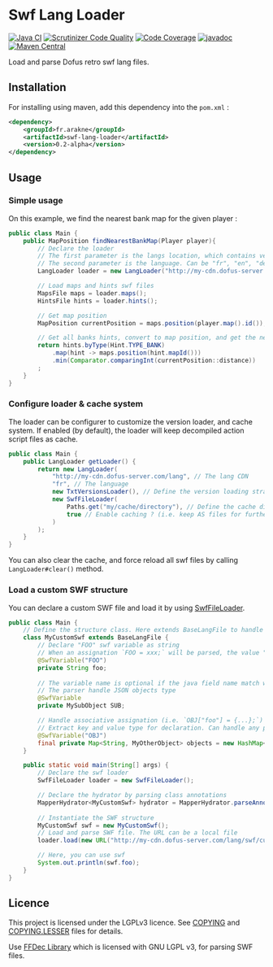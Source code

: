 # Swf Lang Loader
[![Java CI](https://github.com/Arakne/SwfLangLoader/actions/workflows/ci.yaml/badge.svg)](https://github.com/Arakne/SwfLangLoader/actions/workflows/ci.yaml)
[![Scrutinizer Code Quality](https://scrutinizer-ci.com/g/Arakne/SwfLangLoader/badges/quality-score.png?b=master)](https://scrutinizer-ci.com/g/Arakne/SwfLangLoader/?branch=master)
[![Code Coverage](https://scrutinizer-ci.com/g/Arakne/SwfLangLoader/badges/coverage.png?b=master)](https://scrutinizer-ci.com/g/Arakne/SwfLangLoader/?branch=master)
[![javadoc](https://javadoc.io/badge2/fr.arakne/swf-lang-loader/javadoc.svg)](https://javadoc.io/doc/fr.arakne/swf-lang-loader)
[![Maven Central](https://img.shields.io/maven-central/v/fr.arakne/swf-lang-loader)](https://search.maven.org/artifact/fr.arakne/swf-lang-loader) 
 
Load and parse Dofus retro swf lang files.

## Installation

For installing using maven, add this dependency into the `pom.xml` :

```xml
<dependency>
    <groupId>fr.arakne</groupId>
    <artifactId>swf-lang-loader</artifactId>
    <version>0.2-alpha</version>
</dependency>
```

## Usage

### Simple usage

On this example, we find the nearest bank map for the given player :

```java
public class Main {
    public MapPosition findNearestBankMap(Player player){
        // Declare the loader 
        // The first parameter is the langs location, which contains versions_xx.txt files, and swf folder
        // The second parameter is the language. Can be "fr", "en", "de", "es", "it", "nl", "pt"
        LangLoader loader = new LangLoader("http://my-cdn.dofus-server.com/lang", "fr");

        // Load maps and hints swf files
        MapsFile maps = loader.maps();
        HintsFile hints = loader.hints();

        // Get map position
        MapPosition currentPosition = maps.position(player.map().id());

        // Get all banks hints, convert to map position, and get the nearest position
        return hints.byType(Hint.TYPE_BANK)
            .map(hint -> maps.position(hint.mapId()))
            .min(Comparator.comparingInt(currentPosition::distance))
        ;
    }
}
```

### Configure loader & cache system

The loader can be configurer to customize the version loader, and cache system.
If enabled (by default), the loader will keep decompiled action script files as cache.

```java
public class Main {
    public LangLoader getLoader() {
        return new LangLoader(
            "http://my-cdn.dofus-server.com/lang", // The lang CDN 
            "fr", // The language
            new TxtVersionsLoader(), // Define the version loading strategy. TxtVersionsLoader will parse versions_xx.txt file
            new SwfFileLoader(
                Paths.get("my/cache/directory"), // Define the cache directory
                true // Enable caching ? (i.e. keep AS files for further use)
            )
        );
    }
}
```

You can also clear the cache, and force reload all swf files by calling `LangLoader#clear()` method.

### Load a custom SWF structure

You can declare a custom SWF file and load it by using [SwfFileLoader](./src/main/java/fr/arakne/swflangloader/loader/SwfFileLoader.java).

```java
public class Main {
    // Define the structure class. Here extends BaseLangFile to handle default (i.e. undeclared) SWF variable
    class MyCustomSwf extends BaseLangFile {
        // Declare "FOO" swf variable as string
        // When an assignation `FOO = xxx;` will be parsed, the value "xxx" will be interpreted as String, and MyCustomSwf#foo will be set. 
        @SwfVariable("FOO")
        private String foo;
    
        // The variable name is optional if the java field name match with the SWF variable.
        // The parser handle JSON objects type
        @SwfVariable
        private MySubObject SUB;

        // Handle associative assignation (i.e. `OBJ["foo"] = {...};`)
        // Extract key and value type for declaration. Can handle any primitive value as key.
        @SwfVariable("OBJ")
        final private Map<String, MyOtherObject> objects = new HashMap<>();
    }

    public static void main(String[] args) {
        // Declare the swf loader
        SwfFileLoader loader = new SwfFileLoader();

        // Declare the hydrator by parsing class annotations
        MapperHydrator<MyCustomSwf> hydrator = MapperHydrator.parseAnnotations(MyCustomSwf.class);
        
        // Instantiate the SWF structure
        MyCustomSwf swf = new MyCustomSwf();
        // Load and parse SWF file. The URL can be a local file
        loader.load(new URL("http://my-cdn.dofus-server.com/lang/swf/custom_fr_123.swf"), swf, hydrator);

        // Here, you can use swf
        System.out.println(swf.foo);
    }
}
```

## Licence

This project is licensed under the LGPLv3 licence. See [COPYING](./COPYING) and [COPYING.LESSER](./COPYING.LESSER) files for details.

Use [FFDec Library](https://github.com/jindrapetrik/jpexs-decompiler) which is licensed with GNU LGPL v3, for parsing SWF files.
